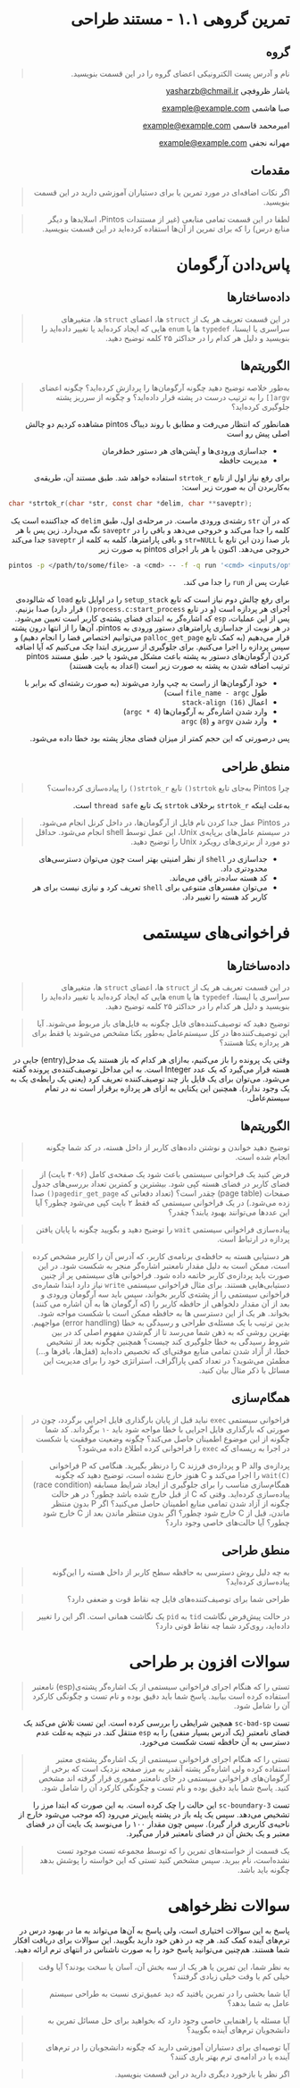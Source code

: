 <div dir="rtl">

# تمرین گروهی ۱.۱ - مستند طراحی

گروه
-----
 > نام و آدرس پست الکترونیکی اعضای گروه را در این قسمت بنویسید.

یاشار ظروفچی <yasharzb@chmail.ir>

صبا هاشمی <example@example.com> 

امیرمحمد قاسمی <example@example.com> 

مهرانه نجفی <example@example.com> 

مقدمات
----------
> اگر نکات اضافه‌ای در مورد تمرین یا برای دستیاران آموزشی دارید در این قسمت  بنویسید.

> لطفا در این قسمت تمامی منابعی (غیر از مستندات Pintos، اسلاید‌ها و دیگر منابع درس) را که برای تمرین از آن‌ها استفاده کرده‌اید در این قسمت بنویسید.

پاس‌دادن آرگومان
============
داده‌ساختار‌ها
----------------
> در این قسمت تعریف هر یک از `struct` ها، اعضای `struct` ها، متغیرهای سراسری یا ایستا، `typedef` ها یا `enum` هایی که ایجاد کرده‌اید یا تغییر داده‌اید را بنویسید و دلیل هر کدام را در حداکثر ۲۵ کلمه توضیح دهید.

الگوریتم‌ها
------------
> به‌طور خلاصه توضیح دهید چگونه آرگومان‌ها را پردازش کرده‌اید؟ چگونه اعضای `argv[]` را به ترتیب درست در پشته قرار داده‌اید؟ و چگونه از سرریز پشته جلوگیری کرده‌اید؟
 
همانطور که انتظار می‌رفت و مطابق با روند دیباگ pintos مشاهده کردیم دو چالش اصلی پیش رو است

* جداسازی ورودی‌ها و آپشن‌های هر دستور خط‌فرمان
* مدیریت حافظه
  
برای رفع نیاز اول از تابع `strtok_r` استفاده خواهد شد. طبق مستند آن، طریقه‌ی به‌کاربردن آن به صورت زیر است:

<div dir="ltr">

```c
char *strtok_r(char *str, const char *delim, char **saveptr);
```
</div>

که در آن `str` رشته‌ی ورودی ماست. در مرحله‌ی اول، طبق `delim` که جداکننده است یک کلمه را جدا می‌کند و خروجی می‌دهد و باقی را در `saveptr` نگه می‌دارد. زین پس با هر بار صدا زدن این تابع با `str=NULL` و باقی پارامتر‌ها، کلمه به کلمه از `saveptr` جدا می‌کند خروجی می‌دهد. اکنون با هر بار اجرای pintos به صورت زیر

<div dir="ltr">

```bash
pintos -p </path/to/some/file> -a <cmd> -- -f -q run '<cmd> <inputs/options>'
```
</div>

عبارت پس از `run` را جدا می کند.

برای رفع چالش دوم نیاز است که تابع `setup_stack` را در اوایل تابع `load` که شالوده‌ی اجرای هر پردازه است (و در تابع `process.c:start_process()` قرار دارد) صدا بزنیم. پس از این عملیات، `esp` که اشاره‌گر به ابتدای فضای پشته‌ی کاربر است تعیین می‌شود. در هر نوبت از جداسازی پارامترهای دستور ورودی به pintos، آن‌ها را از انتها درون پشته قرار می‌دهیم (به کمک تابع `palloc_get_page` می‌توانیم اختصاص فضا را انجام دهیم) و سپس پردازه را اجرا می‌کنیم.
برای جلوگیری از سرریزی ابتدا چک می‌کنیم که آیا اضافه کردن آرگومان‌های دستور به پشته باعث مشکل می‌شود یا خیر. طبق مستند pintos ترتیب اضافه شدن به پشته به صورت زیر است (اعداد به بایت هستند)

* خود آرگومان‌ها از راست به چپ وارد می‌شوند (به صورت رشته‌ای که برابر با طول `file_name - argc` است)
* اعمال `stack-align (16)`
* وارد شدن اشاره‌گر به آرگومان‌ها (`argc * 4`)
* وارد شدن `argv` و `argc` (`8`)

پس درصورتی که این حجم کمتر از میزان فضای مجاز پشته بود خطا داده می‌شود.

منطق طراحی
-----------------
> چرا Pintos به‌جای تابع‌ `strtok()` تابع‌ `strtok_r()` را پیاده‌سازی کرده‌است؟

به‌علت اینکه `strtok_r` برخلاف `strtok` یک تابع ‍`thread safe` است.

> در Pintos عمل جدا کردن نام فایل از آرگومان‌ها، در داخل کرنل انجام می‌شود. در سیستم عامل‌های برپایه‌ی Unix، این عمل توسط shell انجام می‌شود. حداقل دو مورد از برتری‌های رویکرد Unix را توضیح دهید.

* جداسازی در `shell` از نظر امنیتی بهتر است چون می‌توان دسترسی‌های محدودتری داد.
* کد هسته ساده‌تر باقی می‌ماند.
* می‌توان مفسرهای متنوعی برای `shell` تعریف کرد و نیازی نیست برای هر کاربر کد هسته را تغییر داد.

فراخوانی‌های سیستمی
================
داده‌ساختار‌ها
----------------
> در این قسمت تعریف هر یک از `struct` ها، اعضای `struct` ها، متغیرهای سراسری یا ایستا، `typedef` ها یا `enum` هایی که ایجاد کرده‌اید یا تغییر داده‌اید را بنویسید و دلیل هر کدام را در حداکثر ۲۵ کلمه توضیح دهید.

> توضیح دهید که توصیف‌کننده‌های فایل چگونه به فایل‌های باز مربوط می‌شوند. آیا این توصیف‌کننده‌ها در کل سیستم‌عامل به‌طور یکتا مشخص می‌شوند یا فقط برای هر پردازه یکتا هستند؟

وقتی یک پرونده را باز می‌کنیم، به‌ازای هر کدام که باز هستند یک مدخل(entry) جایی در هسته قرار می‌گیرد که یک عدد Integer است. به این مداخل توصیف‌کننده‌ی پرونده گفته می‌شود.
می‌توان برای یک فایل باز چند توصیف‌کننده تعریف کرد (یعنی یک رابطه‌ی یک به یک وجود ندارد). همچنین این یکتایی به ازای هر پردازه برقرار است نه در تمام سیستم‌عامل.

الگوریتم‌ها
------------
> توضیح دهید خواندن و نوشتن داده‌های کاربر از داخل هسته، در کد شما چگونه انجام شده است.

> فرض کنید یک فراخوانی سیستمی باعث شود یک صفحه‌ی کامل (۴۰۹۶ بایت) از فضای کاربر در فضای هسته کپی شود. بیشترین و کمترین تعداد بررسی‌‌های جدول صفحات (page table) چقدر است؟ (تعداد دفعاتی که `pagedir_get_page()` صدا زده می‌شود.) در‌ یک فراخوانی سیستمی که فقط ۲ بایت کپی می‌شود چطور؟ آیا این عددها می‌توانند بهبود یابند؟ چقدر؟

> پیاده‌سازی فراخوانی سیستمی `wait` را توضیح دهید و بگویید چگونه با پایان یافتن پردازه در ارتباط است.

> هر دستیابی هسته به حافظه‌ی برنامه‌ی کاربر، که آدرس آن را کاربر مشخص کرده است، ممکن است به دلیل مقدار نامعتبر اشاره‌گر منجر به شکست شود. در این صورت باید پردازه‌ی کاربر خاتمه داده شود. فراخوانی های سیستمی پر از چنین دستیابی‌هایی هستند. برای مثال فراخوانی سیستمی `write‍` نیاز دارد ابتدا شماره‌ی فراخوانی سیستمی را از پشته‌ی کاربر بخواند، سپس باید سه آرگومان ورودی و بعد از آن مقدار دلخواهی از حافظه کاربر را (که آرگومان ها به آن اشاره می کنند) بخواند. هر یک از این دسترسی ها به حافظه ممکن است با شکست مواجه شود. بدین ترتیب با یک مسئله‌ی طراحی و رسیدگی به خطا (error handling) مواجهیم. بهترین روشی که به ذهن شما می‌رسد تا از گم‌شدن مفهوم اصلی کد در بین شروط رسیدگی به خطا جلوگیری کند چیست؟ همچنین چگونه بعد از تشخیص خطا، از آزاد شدن تمامی منابع موقتی‌ای که تخصیص داده‌اید (قفل‌ها، بافر‌ها و...) مطمئن می‌شوید؟ در تعداد کمی پاراگراف، استراتژی خود را برای مدیریت این مسائل با ذکر مثال بیان کنید.

همگام‌سازی
---------------
> فراخوانی سیستمی `exec` نباید قبل از پایان بارگذاری فایل اجرایی برگردد، چون در صورتی که بارگذاری فایل اجرایی با خطا مواجه شود باید `-۱` برگرداند. کد شما چگونه از این موضوع اطمینان حاصل می‌کند؟ چگونه وضعیت موفقیت یا شکست در اجرا به ریسه‌ای که `exec` را فراخوانی کرده اطلاع داده می‌شود؟

> پردازه‌ی والد P و پردازه‌ی فرزند C را درنظر بگیرید. هنگامی که P فراخوانی `wait(C)` را اجرا می‌کند و C  هنوز خارج نشده است، توضیح دهید که چگونه همگام‌سازی مناسب را برای جلوگیری از ایجاد شرایط مسابقه (race condition) پیاده‌سازی کرده‌اید. وقتی که C از قبل خارج شده باشد چطور؟ در هر حالت چگونه از آزاد شدن تمامی منابع اطمینان حاصل می‌کنید؟ اگر P بدون منتظر ماندن، قبل از C خارج شود چطور؟ اگر بدون منتظر ماندن بعد از C خارج شود چطور؟ آیا حالت‌های خاصی وجود دارد؟

منطق طراحی
-----------------
> به چه دلیل روش دسترسی به حافظه سطح کاربر از داخل هسته را این‌گونه پیاده‌سازی کرده‌اید؟

> طراحی شما برای توصیف‌کننده‌های فایل چه نقاط قوت و ضعفی دارد؟

> در حالت پیش‌فرض نگاشت `tid` به `pid` یک نگاشت همانی است. اگر این را تغییر داده‌اید، روی‌کرد شما چه نقاط قوتی دارد؟

سوالات افزون بر طراحی
===========
> تستی را که هنگام اجرای فراخوانی سیستمی از یک اشاره‌گر پشته‌ی(esp) نامعتبر استفاده کرده است بیابید. پاسخ شما باید دقیق بوده و نام تست و چگونگی کارکرد آن را شامل شود.

تست `sc-bad-sp` همچین شرایطی را بررسی کرده است. این تست تلاش می‌کند یک فضای نامعتبر (یک آدرس بسیار منفی) را به `esp` منتقل کند. در نتیچه به‌علت عدم دسترسی به آن حافظه تست شکست می‌خورد.

> تستی را که هنگام اجرای فراخوانی سیستمی از یک اشاره‌گر پشته‌ی معتبر استفاده کرده ولی اشاره‌گر پشته آنقدر به مرز صفحه نزدیک است که برخی از آرگومان‌های فراخوانی سیستمی در جای نامعتبر مموری قرار گرفته اند مشخص کنید. پاسخ شما باید دقیق بوده و نام تست و چگونگی کارکرد آن را شامل شود.

تست `sc-boundary-3` این حالت را چک کرده است. به این صورت که ابتدا مرز را تشخیص می‌دهد. سپس یک پله باز در پشته پایین‌تر می‌رود (که موجب می‌شود خارج از ناحیه‌ی کاربری قرار گیرد). سپس چون مقدار ۱۰۰ را می‌نوسد یک بایت آن در قضای معتبر و یک بخش آن در فضای نامعتبر قرار می‌گیرد.

> یک قسمت از خواسته‌های تمرین را که توسط مجموعه تست موجود تست نشده‌است، نام ببرید. سپس مشخص کنید تستی که این خواسته را پوشش بدهد چگونه باید باشد.



سوالات نظرخواهی
==============
پاسخ به این سوالات اختیاری است، ولی پاسخ به آن‌ها می‌تواند به ما در بهبود درس در ترم‌های آینده کمک کند. هر چه در ذهن خود دارید بگویید. این سوالات برای دریافت افکار شما هستند. هم‌چنین می‌توانید پاسخ خود را به صورت ناشناس در انتهای ترم ارائه دهید.

> به نظر شما، این تمرین یا هر یک از سه بخش آن، آسان یا سخت بودند؟ آیا وقت خیلی کم یا وقت خیلی زیادی گرفتند؟

> آیا شما بخشی را در تمرین یافتید که دید عمیق‌تری نسبت به طراحی سیستم عامل به شما بدهد؟

> آیا مسئله یا راهنمایی خاصی وجود دارد که بخواهید برای حل مسائل تمرین به دانشجویان ترم‌های آینده بگویید؟

> آیا توصیه‌ای برای دستیاران آموزشی دارید که چگونه دانشجویان را در ترم‌های آینده یا در ادامه‌ی ترم بهتر یاری کنند؟

> اگر نظر یا بازخورد دیگری دارید در این قسمت بنویسید.
> </div>